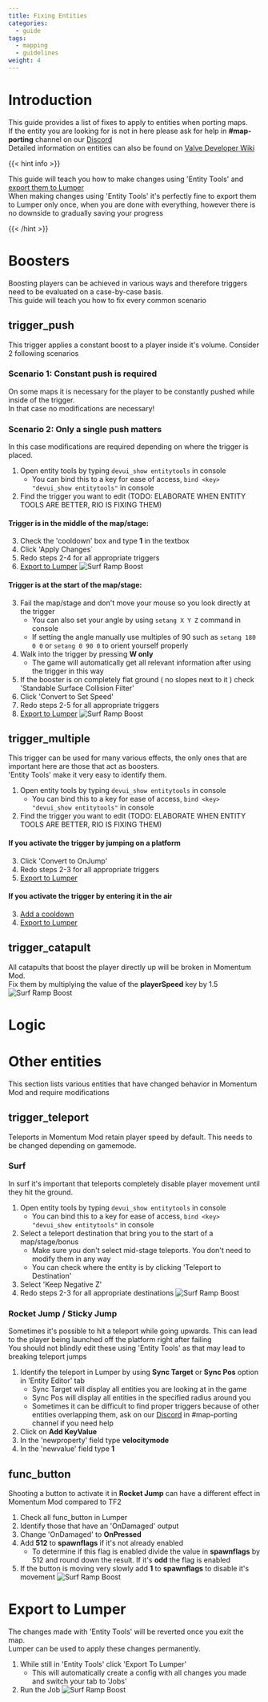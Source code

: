 ```yaml
---
title: Fixing Entities
categories:
  - guide
tags:
  - mapping
  - guidelines
weight: 4
---
```


# Introduction
This guide provides a list of fixes to apply to entities when porting maps.  
If the entity you are looking for is not in here please ask for help in **#map-porting** channel on our [Discord](https://discord.gg/momentummod)  
Detailed information on entities can also be found on [Valve Developer Wiki](https://developer.valvesoftware.com/wiki/Main_Page)


{{< hint info >}} 

This guide will teach you how to make changes using 'Entity Tools' and [export them to Lumper](/guide/map_submission/fixing_entities/#export-to-lumper)  
When making changes using 'Entity Tools' it's perfectly fine to export them to Lumper only once, when you are done with everything, however there is no downside to gradually saving your progress

{{< /hint >}}

# Boosters
Boosting players can be achieved in various ways and therefore triggers need to be evaluated on a case-by-case basis.  
This guide will teach you how to fix every common scenario

## trigger_push
This trigger applies a constant boost to a player inside it's volume. Consider 2 following scenarios

### Scenario 1: Constant push is required
On some maps it is necessary for the player to be constantly pushed while inside of the trigger.  
In that case no modifications are necessary!

### Scenario 2: Only a single push matters
In this case modifications are required depending on where the trigger is placed.

1. Open entity tools by typing `devui_show entitytools` in console
    - You can bind this to a key for ease of access, `bind <key> "devui_show entitytools"` in console
2. Find the trigger you want to edit (TODO: ELABORATE WHEN ENTITY TOOLS ARE BETTER, RIO IS FIXING THEM)

#### Trigger is in the middle of the map/stage:

3. Check the 'cooldown' box and type **1** in the textbox
4. Click 'Apply Changes`
5. Redo steps 2-4 for all appropriate triggers
6. [Export to Lumper](/guide/map_submission/fixing_entities/#export-to-lumper)
![Surf Ramp Boost](/images/map_porting/surf_ramp_boost.png)

#### Trigger is at the start of the map/stage:
3. Fail the map/stage and don't move your mouse so you look directly at the trigger
    - You can also set your angle by using `setang X Y Z` command in console
    - If setting the angle manually use multiples of 90 such as `setang 180 0 0` or `setang 0 90 0` to orient yourself properly
4. Walk into the trigger by pressing **W only**
    - The game will automatically get all relevant information after using the trigger in this way
5. If the booster is on completely flat ground ( no slopes next to it ) check 'Standable Surface Collision Filter'
5. Click 'Convert to Set Speed'
6. Redo steps 2-5 for all appropriate triggers
7. [Export to Lumper](/guide/map_submission/fixing_entities/#export-to-lumper)
![Surf Ramp Boost](/images/map_porting/convert_to_setspeed.png)

## trigger_multiple
This trigger can be used for many various effects, the only ones that are important here are those that act as boosters.  
'Entity Tools' make it very easy to identify them.  

1. Open entity tools by typing `devui_show entitytools` in console
    - You can bind this to a key for ease of access, `bind <key> "devui_show entitytools"` in console
2. Find the trigger you want to edit (TODO: ELABORATE WHEN ENTITY TOOLS ARE BETTER, RIO IS FIXING THEM)

#### If you activate the trigger by jumping on a platform
3. Click 'Convert to OnJump'
4. Redo steps 2-3 for all appropriate triggers
5. [Export to Lumper](/guide/map_submission/fixing_entities/#export-to-lumper)

#### If you activate the trigger by entering it in the air
3. [Add a cooldown](/guide/map_submission/fixing_entities/#trigger-is-in-the-middle-of-the-mapstage)
4. [Export to Lumper](/guide/map_submission/fixing_entities/#export-to-lumper)

## trigger_catapult
All catapults that boost the player directly up will be broken in Momentum Mod.  
Fix them by multiplying the value of the **playerSpeed** key by 1.5
![Surf Ramp Boost](/images/map_porting/fix_vertical_catapults.png)

# Logic

# Other entities
This section lists various entities that have changed behavior in Momentum Mod and require modifications
## trigger_teleport
Teleports in Momentum Mod retain player speed by default. This needs to be changed depending on gamemode.

### Surf
In surf it's important that teleports completely disable player movement until they hit the ground.
1. Open entity tools by typing `devui_show entitytools` in console
    - You can bind this to a key for ease of access, `bind <key> "devui_show entitytools"` in console
2. Select a teleport destination that bring you to the start of a map/stage/bonus
    - Make sure you don't select mid-stage teleports. You don't need to modify them in any way
    - You can check where the entity is by clicking 'Teleport to Destination'
3. Select 'Keep Negative Z'
4. Redo steps 2-3 for all appropriate destinations
![Surf Ramp Boost](/images/map_porting/keep_negative_z.png)
### Rocket Jump / Sticky Jump
Sometimes it's possible to hit a teleport while going upwards. This can lead to the player being launched off the platform right after failing  
You should not blindly edit these using 'Entity Tools' as that may lead to breaking teleport jumps

1. Identify the teleport in Lumper by using **Sync Target** or **Sync Pos** option in 'Entity Editor' tab
    - Sync Target will display all entities you are looking at in the game
    - Sync Pos will display all entities in the specified radius around you
    - Sometimes it can be difficult to find proper triggers because of other entities overlapping them, ask on our [Discord](https://discord.gg/momentummod) in #map-porting channel if you need help
2. Click on **Add KeyValue**
3. In the 'newproperty' field type **velocitymode**
4. In the 'newvalue' field type **1**

## func_button
Shooting a button to activate it in **Rocket Jump** can have a different effect in Momentum Mod compared to TF2
1. Check all func_button in Lumper
2. Identify those that have an 'OnDamaged' output
3. Change 'OnDamaged' to **OnPressed**
3. Add **512** to **spawnflags** if it's not already enabled
    - To determine if this flag is enabled divide the value in **spawnflags** by 512 and round down the result. If it's **odd** the flag is enabled
4. If the button is moving very slowly add **1** to **spawnflags** to disable it's movement
![Surf Ramp Boost](/images/map_porting/fix_buttons.png)
    



# Export to Lumper
The changes made with 'Entity Tools' will be reverted once you exit the map.  
Lumper can be used to apply these changes permanently.
1. While still in 'Entity Tools' click 'Export To Lumper'
    - This will automatically create a config with all changes you made and switch your tab to 'Jobs'
2. Run the Job
![Surf Ramp Boost](/images/map_porting/apply_patches.png)


 

